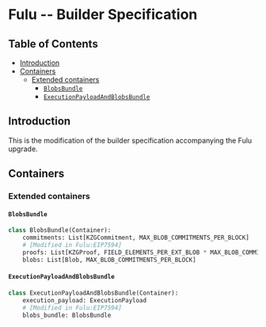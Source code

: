 # Fulu -- Builder Specification

## Table of Contents

<!-- START doctoc generated TOC please keep comment here to allow auto update -->
<!-- DON'T EDIT THIS SECTION, INSTEAD RE-RUN doctoc TO UPDATE -->

- [Introduction](#introduction)
- [Containers](#containers)
  - [Extended containers](#extended-containers)
    - [`BlobsBundle`](#blobsbundle)
    - [`ExecutionPayloadAndBlobsBundle`](#executionpayloadandblobsbundle)

<!-- END doctoc generated TOC please keep comment here to allow auto update -->

## Introduction

This is the modification of the builder specification accompanying the Fulu upgrade.

## Containers

### Extended containers

#### `BlobsBundle`

```python
class BlobsBundle(Container):
    commitments: List[KZGCommitment, MAX_BLOB_COMMITMENTS_PER_BLOCK]
    # [Modified in Fulu:EIP7594]
    proofs: List[KZGProof, FIELD_ELEMENTS_PER_EXT_BLOB * MAX_BLOB_COMMITMENTS_PER_BLOCK]
    blobs: List[Blob, MAX_BLOB_COMMITMENTS_PER_BLOCK]
```

#### `ExecutionPayloadAndBlobsBundle`

```python
class ExecutionPayloadAndBlobsBundle(Container):
    execution_payload: ExecutionPayload
    # [Modified in Fulu:EIP7594]
    blobs_bundle: BlobsBundle
```